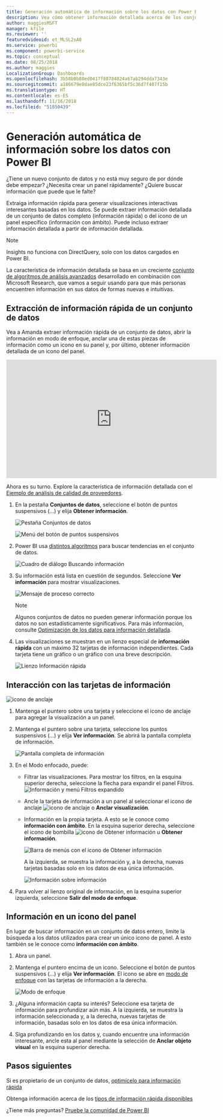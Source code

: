 ```yaml
---
title: Generación automática de información sobre los datos con Power BI
description: Vea cómo obtener información detallada acerca de los conjuntos de datos y los iconos del panel.
author: maggiesMSFT
manager: kfile
ms.reviewer: ''
featuredvideoid: et_MLSL2sA8
ms.service: powerbi
ms.component: powerbi-service
ms.topic: conceptual
ms.date: 08/25/2018
ms.author: maggies
LocalizationGroup: Dashboards
ms.openlocfilehash: 3b58b0b88ed0417f88784824a67ab294dda7343e
ms.sourcegitcommit: a186679e8dae85dce23f6365bf5c36d7f407f15b
ms.translationtype: HT
ms.contentlocale: es-ES
ms.lasthandoff: 11/16/2018
ms.locfileid: "51850439"
---
```

# <a name="automatically-generate-data-insights-with-power-bi"></a>Generación automática de información sobre los datos con Power BI
¿Tiene un nuevo conjunto de datos y no está muy seguro de por dónde debe empezar?  ¿Necesita crear un panel rápidamente?  ¿Quiere buscar información que puede que le falte?

Extraiga información rápida para generar visualizaciones interactivas interesantes basadas en los datos. Se puede extraer información detallada de un conjunto de datos completo (información rápida) o del icono de un panel específico (información con ámbito). Puede incluso extraer información detallada a partir de información detallada.

> [!NOTE]
> Insights no funciona con DirectQuery, solo con los datos cargados en Power BI.
> 

La característica de información detallada se basa en un creciente [conjunto de algoritmos de análisis avanzados](service-insight-types.md) desarrollado en combinación con Microsoft Research, que vamos a seguir usando para que más personas encuentren información en sus datos de formas nuevas e intuitivas.

## <a name="run-quick-insights-on-a-dataset"></a>Extracción de información rápida de un conjunto de datos
Vea a Amanda extraer información rápida de un conjunto de datos, abrir la información en modo de enfoque, anclar una de estas piezas de información como un icono en su panel y, por último, obtener información detallada de un icono del panel.

<iframe width="560" height="315" src="https://www.youtube.com/embed/et_MLSL2sA8" frameborder="0" allowfullscreen></iframe>


Ahora es su turno. Explore la característica de información detallada con el [Ejemplo de análisis de calidad de proveedores](sample-supplier-quality.md).

1. En la pestaña **Conjuntos de datos**, seleccione el botón de puntos suspensivos (...) y elija **Obtener información**.
   
    ![Pestaña Conjuntos de datos](media/service-insights/power-bi-ellipses.png)
   
    ![Menú del botón de puntos suspensivos](media/service-insights/power-bi-tab.png)
2. Power BI usa [distintos algoritmos](service-insight-types.md) para buscar tendencias en el conjunto de datos.
   
    ![Cuadro de diálogo Buscando información](media/service-insights/pbi_autoinsightssearching.png)
3. Su información está lista en cuestión de segundos.  Seleccione **Ver información** para mostrar visualizaciones.
   
    ![Mensaje de proceso correcto](media/service-insights/pbi_autoinsightsuccess.png)
   
    > [!NOTE]
    > Algunos conjuntos de datos no pueden generar información porque los datos no son estadísticamente significativos.  Para más información, consulte [Optimización de los datos para información detallada](service-insights-optimize.md).
   > 
    
1. Las visualizaciones se muestran en un lienzo especial de **información rápida** con un máximo 32 tarjetas de información independientes. Cada tarjeta tiene un gráfico o un gráfico con una breve descripción.
   
    ![Lienzo Información rápida](media/service-insights/power-bi-insights.png)

## <a name="interact-with-the-insight-cards"></a>Interacción con las tarjetas de información
  ![icono de anclaje](media/service-insights/pbi_hover.png)

1. Mantenga el puntero sobre una tarjeta y seleccione el icono de anclaje para agregar la visualización a un panel.
2. Mantenga el puntero sobre una tarjeta, seleccione los puntos suspensivos (...) y elija **Ver información**. Se abrirá la pantalla completa de información.
   
    ![Pantalla completa de información](media/service-insights/power-bi-insight-focus.png)
3. En el Modo enfocado, puede:
   
   * Filtrar las visualizaciones.  Para mostrar los filtros, en la esquina superior derecha, seleccione la flecha para expandir el panel Filtros.
        ![Información y menú Filtros expandido](media/service-insights/power-bi-insights-filter-new.png)
   * Ancle la tarjeta de información a un panel al seleccionar el icono de anclaje ![icono de anclaje](media/service-insights/power-bi-pin-icon.png) o **Anclar visualización**.
   * Información en la propia tarjeta. A esto se le conoce como **información con ámbito**. En la esquina superior derecha, seleccione el icono de bombilla ![icono de Obtener información](media/service-insights/power-bi-bulb-icon.png) u **Obtener información**.
     
       ![Barra de menús con el icono de Obtener información](media/service-insights/pbi-autoinsights-tile.png)
     
     A la izquierda, se muestra la información y, a la derecha, nuevas tarjetas basadas solo en los datos de esa única información.
     
       ![Información sobre información](media/service-insights/power-bi-insights-on-insights-new.png)
4. Para volver al lienzo original de información, en la esquina superior izquierda, seleccione **Salir del modo de enfoque**.

## <a name="run-insights-on-a-dashboard-tile"></a>Información en un icono del panel
En lugar de buscar información en un conjunto de datos entero, limite la búsqueda a los datos utilizados para crear un único icono de panel. A esto también se le conoce como **información con ámbito**.

1. Abra un panel.
2. Mantenga el puntero encima de un icono. Seleccione el botón de puntos suspensivos (...) y elija **Ver información**. El icono se abre en [modo de enfoque](service-focus-mode.md) con las tarjetas de información a la derecha.    
   
    ![Modo de enfoque](media/service-insights/pbi-insights-tile.png)    
4. ¿Alguna información capta su interés? Seleccione esa tarjeta de información para profundizar aún más. A la izquierda, se muestra la información seleccionada y, a la derecha, nuevas tarjetas de información, basadas solo en los datos de esa única información.    
6. Siga profundizando en los datos y, cuando encuentre una información interesante, ancle esta al panel mediante la selección de **Anclar objeto visual** en la esquina superior derecha.

## <a name="next-steps"></a>Pasos siguientes
Si es propietario de un conjunto de datos, [optimícelo para información rápida](service-insights-optimize.md)

Obtenga información acerca de los [tipos de información rápida disponibles](service-insight-types.md)

¿Tiene más preguntas? [Pruebe la comunidad de Power BI](http://community.powerbi.com/)

